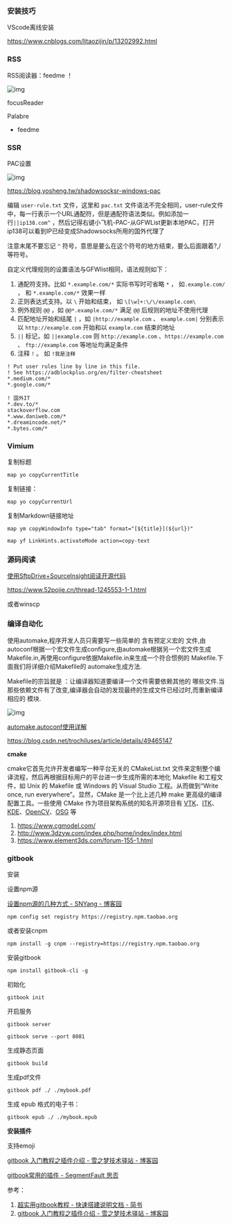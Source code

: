 ### 安装技巧

VScode离线安装

https://www.cnblogs.com/litaozijin/p/13202992.html

### RSS

RSS阅读器：feedme ！

![img](https://i.loli.net/2021/01/07/r1s8ED39OLPZbVY.jpg)

focusReader

Palabre

* feedme



### SSR

PAC设置

![img](https://i.loli.net/2021/02/02/JQTMHDZ4CmGLpzr.png)

https://blog.yosheng.tw/shadowsocksr-windows-pac

编辑 `user-rule.txt` 文件，这里和 `pac.txt` 文件语法不完全相同，user-rule文件中，每一行表示一个URL通配符，但是通配符语法类似。例如添加一行`||ip138.com^` ，然后记得右键小飞机-PAC-从GFWList更新本地PAC，打开ip138可以看到IP已经变成Shadowsocks所用的国外代理了

注意末尾不要忘记 `^` 符号，意思是要么在这个符号的地方结束，要么后面跟着?,/等符号。

自定义代理规则的设置语法与GFWlist相同，语法规则如下：

1. 通配符支持。比如 `*.example.com/*` 实际书写时可省略 `*` ， 如`.example.com/` ， 和 `*.example.com/*` 效果一样
2. 正则表达式支持。以 `\` 开始和结束， 如 `\[\w]+:\/\/example.com\`
3. 例外规则 `@@` ，如 `@@*.example.com/*` 满足 `@@` 后规则的地址不使用代理
4. 匹配地址开始和结尾 `|` ，如 `|http://example.com` 、 `example.com|` 分别表示以 `http://example.com` 开始和以 `example.com` 结束的地址
5. `||` 标记，如 `||example.com` 则 `http://example.com` 、`https://example.com` 、 `ftp://example.com` 等地址均满足条件
6. 注释 `!` 。 如 `!我是注释`

```
! Put user rules line by line in this file.
! See https://adblockplus.org/en/filter-cheatsheet
*.medium.com/*
*.google.com/*

! 国外IT
*.dev.to/*
stackoverflow.com
*.www.daniweb.com/*
*.dreamincode.net/*
*.bytes.com/*
```

### Vimium

复制标题

```
map yo copyCurrentTitle
```

复制链接：

```
map yo copyCurrentUrl
```

复制Markdown链接地址

```
map ym copyWindowInfo type="tab" format="[${title}](${url})"
```

```
map yf LinkHints.activateMode action=copy-text
```











### 源码阅读

[使用SftpDrive+SourceInsight阅读开源代码](https://yq.aliyun.com/articles/398141)

https://www.52pojie.cn/thread-1245553-1-1.html

或者winscp



### 编译自动化

使用automake,程序开发人员只需要写一些简单的 含有预定义宏的 文件,由autoconf根据一个宏文件生成configure,由automake根据另一个宏文件生成Makefile.in,再使用configure依据Makefile.in来生成一个符合惯例的 Makefile.下面我们将详细介绍Makefile的 automake生成方法.

Makefile的宗旨就是 ：让编译器知道要编译一个文件需要依赖其他的 哪些文件.当那些依赖文件有了改变,编译器会自动的发现最终的生成文件已经过时,而重新编译相应的 模块.

![img](https://i.loli.net/2021/02/02/5i2WpacIFMT1z9m.png)

[automake,autoconf使用详解](https://www.laruence.com/2009/11/18/1154.html)

https://blog.csdn.net/trochiluses/article/details/49465147

**cmake**

cmake它首先允许开发者编写一种平台无关的 CMakeList.txt 文件来定制整个编译流程，然后再根据目标用户的平台进一步生成所需的本地化 Makefile 和工程文件，如 Unix 的 Makefile 或 Windows 的 Visual Studio 工程。从而做到“Write once, run everywhere”。显然，CMake 是一个比上述几种 make 更高级的编译配置工具。一些使用 CMake 作为项目架构系统的知名开源项目有 [VTK](http://www.vtk.org/)、[ITK](http://www.itk.org/)、[KDE](http://kde.org/)、[OpenCV](http://www.opencv.org.cn/opencvdoc/2.3.2/html/modules/core/doc/intro.html)、[OSG](http://www.openscenegraph.org/) 等



1. https://www.cgmodel.com/
2. http://www.3dzyw.com/index.php/home/index/index.html
3. https://www.element3ds.com/forum-155-1.html





### gitbook

安装

设置npm源

[设置npm源的几种方式 - SNYang - 博客园](https://www.cnblogs.com/steven-yang/p/12317646.html)

```
npm config set registry https://registry.npm.taobao.org
```

或者安装cnpm

```
npm install -g cnpm --registry=https://registry.npm.taobao.org
```

安装gitbook

```
npm install gitbook-cli -g
```



初始化

```
gitbook init
```

开启服务

```
gitbook server
```

```
gitbook serve --port 8081
```

生成静态页面

```
gitbook build
```

生成pdf文件

```
gitbook pdf ./ ./mybook.pdf
```

生成 epub 格式的电子书：

```undefined
gitbook epub ./ ./mybook.epub
```



**安装插件**

支持emoji

[gitbook 入门教程之插件介绍 - 雪之梦技术驿站 - 博客园](https://www.cnblogs.com/snowdreams1006/p/10659305.html)

[gitbook常用的插件 - SegmentFault 思否](https://segmentfault.com/a/1190000019806829)



参考：

1. [超实用gitbook教程 - 快速搭建说明文档 - 简书](https://www.jianshu.com/p/f8cee64d2153)
2. [gitbook 入门教程之插件介绍 - 雪之梦技术驿站 - 博客园](https://www.cnblogs.com/snowdreams1006/p/10659305.html)

